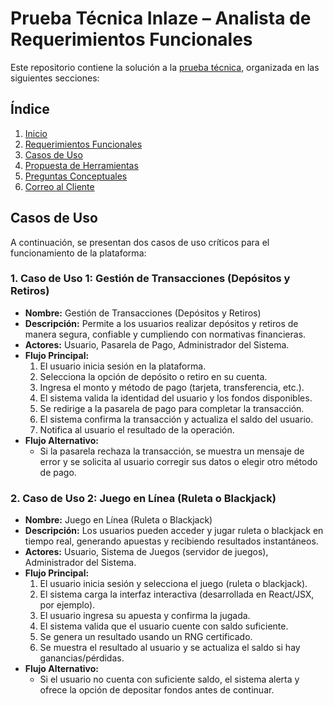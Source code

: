 # Prueba Técnica Inlaze – Analista de Requerimientos Funcionales

Este repositorio contiene la solución a la [prueba técnica](https://sportenlace-my.sharepoint.com/personal/y_carmona_inlaze_com/_layouts/15/onedrive.aspx?id=%2Fpersonal%2Fy%5Fcarmona%5Finlaze%5Fcom%2FDocuments%2FTalento%20Humano%20%28Contrataci%C3%B3n%29%2FDOCUMENTOS%20EMPLEADOS%2FSPORT%20ENLACE%20%20NUEVOS%20CONTRATOS%2F11%5FPRUEBAS%20Y%20PERFILES%2FPRUEBAS%2FPrueba%20T%C3%A9cnica%20%2D%20Analista%20de%20Requerimientos%2Epdf&parent=%2Fpersonal%2Fy%5Fcarmona%5Finlaze%5Fcom%2FDocuments%2FTalento%20Humano%20%28Contrataci%C3%B3n%29%2FDOCUMENTOS%20EMPLEADOS%2FSPORT%20ENLACE%20%20NUEVOS%20CONTRATOS%2F11%5FPRUEBAS%20Y%20PERFILES%2FPRUEBAS&ga=1&LOF=1), organizada en las siguientes secciones:

## Índice

1. [Inicio](./README.md)
2. [Requerimientos Funcionales](./Requerimientos.md)
3. [Casos de Uso](./Casos_de_Uso.md)
4. [Propuesta de Herramientas](./Herramientas.md)
5. [Preguntas Conceptuales](./Preguntas_Conceptuales.md)
6. [Correo al Cliente](./Correo_Cliente.md)

## Casos de Uso

A continuación, se presentan dos casos de uso críticos para el funcionamiento de la plataforma:

### 1. Caso de Uso 1: Gestión de Transacciones (Depósitos y Retiros)

- **Nombre:** Gestión de Transacciones (Depósitos y Retiros)
- **Descripción:** Permite a los usuarios realizar depósitos y retiros de manera segura, confiable y cumpliendo con normativas financieras.
- **Actores:** Usuario, Pasarela de Pago, Administrador del Sistema.
- **Flujo Principal:**
    1. El usuario inicia sesión en la plataforma.
    2. Selecciona la opción de depósito o retiro en su cuenta.
    3. Ingresa el monto y método de pago (tarjeta, transferencia, etc.).
    4. El sistema valida la identidad del usuario y los fondos disponibles.
    5. Se redirige a la pasarela de pago para completar la transacción.
    6. El sistema confirma la transacción y actualiza el saldo del usuario.
    7. Notifica al usuario el resultado de la operación.
- **Flujo Alternativo:**
    - Si la pasarela rechaza la transacción, se muestra un mensaje de error y se solicita al usuario corregir sus datos o elegir otro método de pago.

### 2. Caso de Uso 2: Juego en Línea (Ruleta o Blackjack)

- **Nombre:** Juego en Línea (Ruleta o Blackjack)
- **Descripción:** Los usuarios pueden acceder y jugar ruleta o blackjack en tiempo real, generando apuestas y recibiendo resultados instantáneos.
- **Actores:** Usuario, Sistema de Juegos (servidor de juegos), Administrador del Sistema.
- **Flujo Principal:**
    1. El usuario inicia sesión y selecciona el juego (ruleta o blackjack).
    2. El sistema carga la interfaz interactiva (desarrollada en React/JSX, por ejemplo).
    3. El usuario ingresa su apuesta y confirma la jugada.
    4. El sistema valida que el usuario cuente con saldo suficiente.
    5. Se genera un resultado usando un RNG certificado.
    6. Se muestra el resultado al usuario y se actualiza el saldo si hay ganancias/pérdidas.
- **Flujo Alternativo:**
    - Si el usuario no cuenta con suficiente saldo, el sistema alerta y ofrece la opción de depositar fondos antes de continuar.
